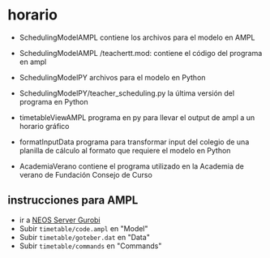 # horario
* SchedulingModelAMPL contiene los archivos para el modelo en AMPL
* SchedulingModelAMPL /teachertt.mod: contiene el código del programa en ampl

* SchedulingModelPY archivos para el modelo en Python
* SchedulingModelPY/teacher_scheduling.py la última versión del programa en Python

* timetableViewAMPL programa en py para llevar el output de ampl a un horario gráfico

* formatInputData programa para transformar input del colegio de una planilla de cálculo al formato que requiere el modelo en Python

* AcademiaVerano contiene el programa utilizado en la Academia de verano de Fundación Consejo de Curso

## instrucciones para AMPL
* ir a [NEOS Server Gurobi](https://neos-server.org/neos/solvers/lp:Gurobi/AMPL.html)
* Subir `timetable/code.ampl` en "Model"
* Subir `timetable/goteber.dat` en "Data"
* Subir `timetable/commands` en "Commands"
